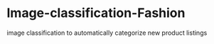 # Image-classification-Fashion
image classification to automatically categorize new product listings
